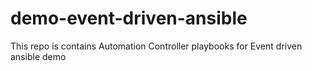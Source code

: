 # demo-event-driven-ansible
This repo is contains Automation Controller playbooks for Event driven ansible demo
